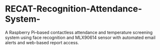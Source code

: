 # RECAT-Recognition-Attendance-System-
A Raspberry Pi–based contactless attendance and temperature screening system using face recognition and MLX90614 sensor with automated email alerts and web-based report access.
